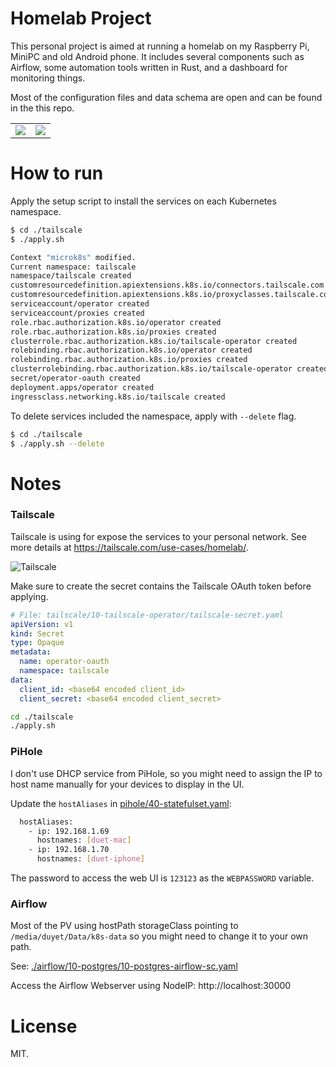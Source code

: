 # Homelab Project

This personal project is aimed at running a homelab on my Raspberry Pi, MiniPC and old Android phone. 
It includes several components such as Airflow, some automation tools written in Rust, and a dashboard for monitoring things.

Most of the configuration files and data schema are open and can be found in the this repo.

<table>
  <tr>
    <td><img src="https://i.imgur.com/ZmAd1Zz.jpeg" /></td>
    <td><img src="https://i.imgur.com/FrbfltR.jpeg" /></td>
  </tr>
</table>

# How to run

Apply the setup script to install the services on each Kubernetes namespace.

```bash
$ cd ./tailscale
$ ./apply.sh

Context "microk8s" modified.
Current namespace: tailscale
namespace/tailscale created
customresourcedefinition.apiextensions.k8s.io/connectors.tailscale.com created
customresourcedefinition.apiextensions.k8s.io/proxyclasses.tailscale.com created
serviceaccount/operator created
serviceaccount/proxies created
role.rbac.authorization.k8s.io/operator created
role.rbac.authorization.k8s.io/proxies created
clusterrole.rbac.authorization.k8s.io/tailscale-operator created
rolebinding.rbac.authorization.k8s.io/operator created
rolebinding.rbac.authorization.k8s.io/proxies created
clusterrolebinding.rbac.authorization.k8s.io/tailscale-operator created
secret/operator-oauth created
deployment.apps/operator created
ingressclass.networking.k8s.io/tailscale created
```

To delete services included the namespace, apply with `--delete` flag.

```bash
$ cd ./tailscale
$ ./apply.sh --delete
```

# Notes

### Tailscale

Tailscale is using for expose the services to your personal network. See more details at https://tailscale.com/use-cases/homelab/.

![Tailscale](https://cdn.sanity.io/images/w77i7m8x/production/f9b5146698a52866f936a4e6d4306e0906bf8cbc-1280x657.svg?w=1920&q=75&fit=clip&auto=format)

Make sure to create the secret contains the Tailscale OAuth token before applying.

```yaml
# File: tailscale/10-tailscale-operator/tailscale-secret.yaml
apiVersion: v1
kind: Secret
type: Opaque
metadata:
  name: operator-oauth
  namespace: tailscale
data:
  client_id: <base64 encoded client_id>
  client_secret: <base64 encoded client_secret>
```

```bash
cd ./tailscale
./apply.sh
```

### PiHole

I don't use DHCP service from PiHole, so you might need to assign the IP to host name manually for your devices to display in the UI.

Update the `hostAliases` in [pihole/40-statefulset.yaml](./pihole/40-statefulset.yaml):

```bash
  hostAliases:
    - ip: 192.168.1.69
      hostnames: [duet-mac]
    - ip: 192.168.1.70
      hostnames: [duet-iphone]
```

The password to access the web UI is `123123` as the `WEBPASSWORD` variable.

### Airflow

Most of the PV using hostPath storageClass pointing to `/media/duyet/Data/k8s-data` so you might need to change it to your own path.

See: [./airflow/10-postgres/10-postgres-airflow-sc.yaml](./airflow/10-postgres/10-postgres-airflow-sc.yaml)

Access the Airflow Webserver using NodeIP: http://localhost:30000

# License

MIT.
